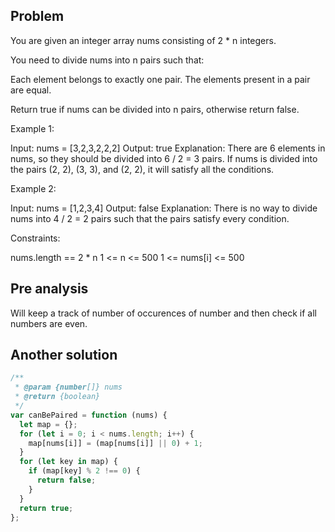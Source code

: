 ## Problem

You are given an integer array nums consisting of 2 \* n integers.

You need to divide nums into n pairs such that:

Each element belongs to exactly one pair.
The elements present in a pair are equal.

Return true if nums can be divided into n pairs, otherwise return false.



Example 1:

Input: nums = [3,2,3,2,2,2]
Output: true
Explanation:
There are 6 elements in nums, so they should be divided into 6 / 2 = 3 pairs.
If nums is divided into the pairs (2, 2), (3, 3), and (2, 2), it will satisfy all the conditions.

Example 2:

Input: nums = [1,2,3,4]
Output: false
Explanation:
There is no way to divide nums into 4 / 2 = 2 pairs such that the pairs satisfy every condition.



Constraints:

nums.length == 2 \* n
1 <= n <= 500
1 <= nums[i] <= 500

## Pre analysis

Will keep a track of number of occurences of number and then check if all numbers are even.

## Another solution

```javascript
/**
 * @param {number[]} nums
 * @return {boolean}
 */
var canBePaired = function (nums) {
  let map = {};
  for (let i = 0; i < nums.length; i++) {
    map[nums[i]] = (map[nums[i]] || 0) + 1;
  }
  for (let key in map) {
    if (map[key] % 2 !== 0) {
      return false;
    }
  }
  return true;
};
```
